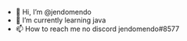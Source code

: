 - 👋 Hi, I’m @jendomendo 
- 🌱 I’m currently learning java
- 📫 How to reach me no discord jendomendo#8577 

<!---
jendomendo/jendomendo is a ✨ special ✨ repository because its `README.md` (this file) appears on your GitHub profile.
You can click the Preview link to take a look at your changes.
--->
